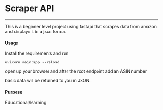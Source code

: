 # Scraper API
---

This is a beginner level project using fastapi that scrapes data 
from amazon and displays it in a json format

#### Usage
Install the requirements and run

`uvicorn main:app --reload`

open up your browser and after the root endpoint add an ASIN number

basic data will be returned to you in JSON.

#### Purpose
Educational/learning